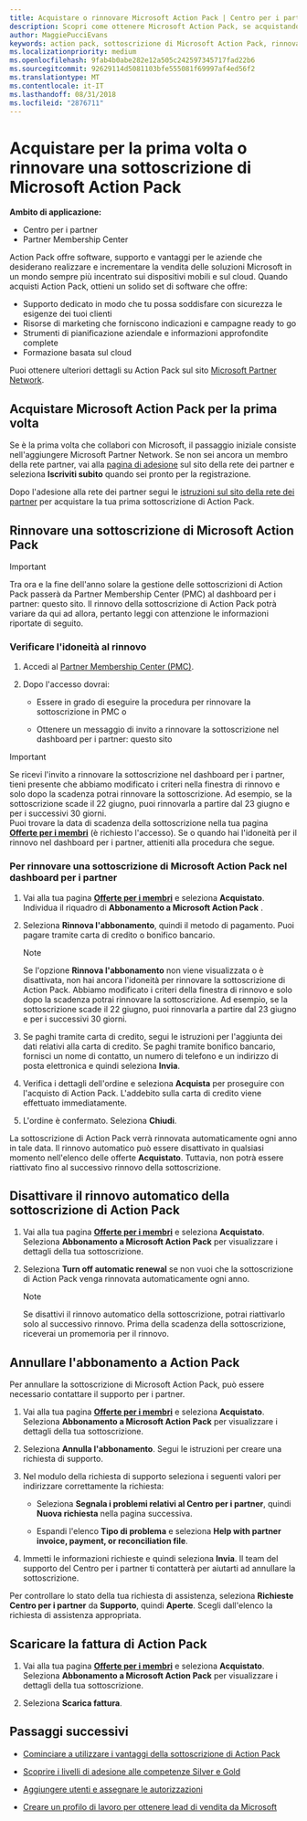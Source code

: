 ```yaml
---
title: Acquistare o rinnovare Microsoft Action Pack | Centro per i partner
description: Scopri come ottenere Microsoft Action Pack, se acquistando per la prima volta o rinnovando.
author: MaggiePucciEvans
keywords: action pack, sottoscrizione di Microsoft Action Pack, rinnovare la sottoscrizione di Microsoft Action Pack, rinnovare action pack, ottenere action pack
ms.localizationpriority: medium
ms.openlocfilehash: 9fab4b0abe282e12a505c242597345717fad22b6
ms.sourcegitcommit: 92629114d5081103bfe555081f69997af4ed56f2
ms.translationtype: MT
ms.contentlocale: it-IT
ms.lasthandoff: 08/31/2018
ms.locfileid: "2876711"
---
```

# <a name="buy-for-the-first-time-or-renew-a-microsoft-action-pack-subscription"></a>Acquistare per la prima volta o rinnovare una sottoscrizione di Microsoft Action Pack

**Ambito di applicazione:**

-  Centro per i partner
-  Partner Membership Center

Action Pack offre software, supporto e vantaggi per le aziende che desiderano realizzare e incrementare la vendita delle soluzioni Microsoft in un mondo sempre più incentrato sui dispositivi mobili e sul cloud. Quando acquisti Action Pack, ottieni un solido set di software che offre: 

- Supporto dedicato in modo che tu possa soddisfare con sicurezza le esigenze dei tuoi clienti 
- Risorse di marketing che forniscono indicazioni e campagne ready to go 
- Strumenti di pianificazione aziendale e informazioni approfondite complete 
- Formazione basata sul cloud 

Puoi ottenere ulteriori dettagli su Action Pack sul sito [Microsoft Partner Network](https://partner.microsoft.com/membership/internal-use-software#simple-tab-content-3).

## <a name="buy-microsoft-action-pack-for-the-first-time"></a>Acquistare Microsoft Action Pack per la prima volta

Se è la prima volta che collabori con Microsoft, il passaggio iniziale consiste nell'aggiungere Microsoft Partner Network. Se non sei ancora un membro della rete partner, vai alla [pagina di adesione](https://partner.microsoft.com/membership) sul sito della rete dei partner e seleziona **Iscriviti subito** quando sei pronto per la registrazione. 

Dopo l'adesione alla rete dei partner segui le [istruzioni sul sito della rete dei partner](https://partner.microsoft.com/membership/action-pack) per acquistare la tua prima sottoscrizione di Action Pack. 

## <a name="renew-a-microsoft-action-pack-subscription"></a>Rinnovare una sottoscrizione di Microsoft Action Pack

>[!IMPORTANT]
>Tra ora e la fine dell'anno solare la gestione delle sottoscrizioni di Action Pack passerà da Partner Membership Center (PMC) al dashboard per i partner: questo sito. Il rinnovo della sottoscrizione di Action Pack potrà variare da qui ad allora, pertanto leggi con attenzione le informazioni riportate di seguito.  

### <a name="check-your-renewal-eligibility"></a>Verificare l'idoneità al rinnovo

1. Accedi al [Partner Membership Center (PMC)](https://partner.microsoft.com/_login?authType=OpenIdConnect).

2. Dopo l'accesso dovrai:

    - Essere in grado di eseguire la procedura per rinnovare la sottoscrizione in PMC o

    - Ottenere un messaggio di invito a rinnovare la sottoscrizione nel dashboard per i partner: questo sito

>[!IMPORTANT]
>Se ricevi l'invito a rinnovare la sottoscrizione nel dashboard per i partner, tieni presente che abbiamo modificato i criteri nella finestra di rinnovo e solo dopo la scadenza potrai rinnovare la sottoscrizione. Ad esempio, se la sottoscrizione scade il 22 giugno, puoi rinnovarla a partire dal 23 giugno e per i successivi 30 giorni.       
>Puoi trovare la data di scadenza della sottoscrizione nella tua pagina [**Offerte per i membri**](https://partnercenter.microsoft.com/pcv/partnership/offers) (è richiesto l'accesso). Se o quando hai l'idoneità per il rinnovo nel dashboard per i partner, attieniti alla procedura che segue.  



### <a name="to-renew-a-microsoft-action-pack-subscription-in-the-partner-dashboard"></a>Per rinnovare una sottoscrizione di Microsoft Action Pack nel dashboard per i partner

1. Vai alla tua pagina [**Offerte per i membri**](https://partnercenter.microsoft.com/pcv/partnership/offers) e seleziona **Acquistato**. Individua il riquadro di **Abbonamento a Microsoft Action Pack** .  

2. Seleziona **Rinnova l'abbonamento**, quindi il metodo di pagamento. Puoi pagare tramite carta di credito o bonifico bancario.

    >[!NOTE]
    >Se l'opzione **Rinnova l'abbonamento** non viene visualizzata o è disattivata, non hai ancora l'idoneità per rinnovare la sottoscrizione di Action Pack. Abbiamo modificato i criteri della finestra di rinnovo e solo dopo la scadenza potrai rinnovare la sottoscrizione. Ad esempio, se la sottoscrizione scade il 22 giugno, puoi rinnovarla a partire dal 23 giugno e per i successivi 30 giorni.  

3. Se paghi tramite carta di credito, segui le istruzioni per l'aggiunta dei dati relativi alla carta di credito. Se paghi tramite bonifico bancario, fornisci un nome di contatto, un numero di telefono e un indirizzo di posta elettronica e quindi seleziona **Invia**. 
     
4. Verifica i dettagli dell'ordine e seleziona **Acquista** per proseguire con l'acquisto di Action Pack. L'addebito sulla carta di credito viene effettuato immediatamente.

5. L'ordine è confermato. Seleziona **Chiudi**.

La sottoscrizione di Action Pack verrà rinnovata automaticamente ogni anno in tale data. Il rinnovo automatico può essere disattivato in qualsiasi momento nell'elenco delle offerte **Acquistato**. Tuttavia, non potrà essere riattivato fino al successivo rinnovo della sottoscrizione. 


## <a name="turn-off-automatic-action-pack-subscription-renewal"></a>Disattivare il rinnovo automatico della sottoscrizione di Action Pack

1. Vai alla tua pagina [**Offerte per i membri**](https://partnercenter.microsoft.com/pcv/partnership/offers) e seleziona **Acquistato**. Seleziona **Abbonamento a Microsoft Action Pack** per visualizzare i dettagli della tua sottoscrizione. 

2. Seleziona **Turn off automatic renewal** se non vuoi che la sottoscrizione di Action Pack venga rinnovata automaticamente ogni anno. 

    >[!NOTE]
    >Se disattivi il rinnovo automatico della sottoscrizione, potrai riattivarlo solo al successivo rinnovo. Prima della scadenza della sottoscrizione, riceverai un promemoria per il rinnovo.


## <a name="cancel-your-action-pack-subscription"></a>Annullare l'abbonamento a Action Pack

Per annullare la sottoscrizione di Microsoft Action Pack, può essere necessario contattare il supporto per i partner.

1. Vai alla tua pagina [**Offerte per i membri**](https://partnercenter.microsoft.com/pcv/partnership/offers) e seleziona **Acquistato**. Seleziona **Abbonamento a Microsoft Action Pack** per visualizzare i dettagli della tua sottoscrizione. 

3. Seleziona **Annulla l'abbonamento**. Segui le istruzioni per creare una richiesta di supporto. 

4. Nel modulo della richiesta di supporto seleziona i seguenti valori per indirizzare correttamente la richiesta:

    -  Seleziona **Segnala i problemi relativi al Centro per i partner**, quindi **Nuova richiesta** nella pagina successiva.

    -  Espandi l'elenco **Tipo di problema** e seleziona **Help with partner invoice, payment, or reconciliation file**. 

5. Immetti le informazioni richieste e quindi seleziona **Invia**. Il team del supporto del Centro per i partner ti contatterà per aiutarti ad annullare la sottoscrizione.

Per controllare lo stato della tua richiesta di assistenza, seleziona **Richieste Centro per i partner** da **Supporto**, quindi **Aperte**. Scegli dall'elenco la richiesta di assistenza appropriata.  

## <a name="download-your-action-pack-invoice"></a>Scaricare la fattura di Action Pack

1. Vai alla tua pagina [**Offerte per i membri**](https://partnercenter.microsoft.com/pcv/partnership/offers) e seleziona **Acquistato**. Seleziona **Abbonamento a Microsoft Action Pack** per visualizzare i dettagli della tua sottoscrizione. 

3. Seleziona **Scarica fattura**.
 
## <a name="next-steps"></a>Passaggi successivi

-   [Cominciare a utilizzare i vantaggi della sottoscrizione di Action Pack](manage-your-partner-network-benefits.md)

-   [Scoprire i livelli di adesione alle competenze Silver e Gold](https://partner.microsoft.com/membership/internal-use-software#simple-tab-content-2)

-   [Aggiungere utenti e assegnare le autorizzazioni](create-user-accounts-and-set-permissions.md)

-   [Creare un profilo di lavoro per ottenere lead di vendita da Microsoft](create-a-marketing-profile.md)



